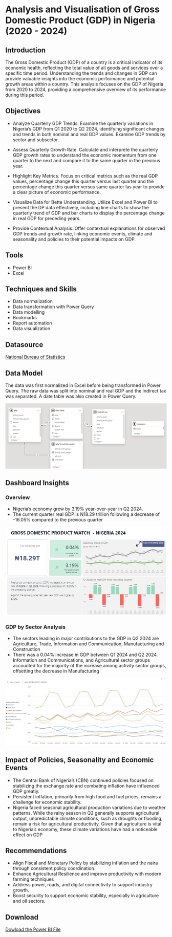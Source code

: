 # Analysis and Visualisation of Gross Domestic Product (GDP) in Nigeria (2020 - 2024)

## Introduction
The Gross Domestic Product (GDP) of a country is a critical indicator of its economic health, reflecting the total value of all goods and services over a specific time period. Understanding the trends and changes in GDP can provide valuable insights into the economic performance and potential growth areas within a country. This analysis focuses on the GDP of Nigeria from 2020 to 2024, providing a comprehensive overview of its performance during this period.

## Objectives

-	Analyze Quarterly GDP Trends. Examine the quarterly variations in Nigeria’s GDP from Q1 2020 to Q2 2024, identifying significant changes and trends in both nominal and real GDP values. Examine GDP trends by sector and subsector.
  
-	Assess Quarterly Growth Rate. Calculate and interprete the quarterly GDP growth rates to understand the economic momentum from one quarter to the next and compare it to the same quarter in the previous year.
  
-	Highlight Key Metrics.  Focus on critical metrics such as the real GDP values, percentage change this quarter versus last quarter and the percentage change this quarter versus same quarter las year to provide a clear picture of economic performance.
  
-	Visualize Data for Bette Understanding. Utilize Excel and Power BI to present the DP data effectively, including line charts to show the quarterly trend of GDP and bar charts to display the percentage change in real GDP for preceding years.
  
-	Provide Contextual Analysis. Offer contextual explanations for observed GDP trends and growth rate, linking economic events, climate and seasonality and policies to their potential impacts on GDP.

## Tools
- Power BI
- Excel
  
## Techniques and Skills
-	Data normalization
-	Data transformation with Power Query
-	Data modelling
-	Bookmarks
-	Report automation
-	Data visualization

## Datasource
<a href = "https://nigerianstat.gov.ng/elibrary/read/1241549"> National Bureau of Statistics </a>

## Data Model
The data was first normalized in Excel before being transformed in Power Query. The raw data was split into nominal and real GDP and the indirect tax was separated. A date table was also created in Power Query.

![Data Model](https://github.com/BankeKayode/Demo-GDP-Analysis-in-Nigeria/blob/main/images/gdp_data_modelling.png)

## Dashboard Insights
### Overview
- Nigeria’s economy grew by 3.19% year-over-year in Q2 2024.
-	The current quarter real GDP is N18.29 trillion following a decrease of -16.05% compared to the previous quarter

![Overview Dashboard](https://github.com/BankeKayode/Demo-GDP-Analysis-in-Nigeria/blob/main/images/gdp_main.png)

### GDP by Sector Analysis
-	The sectors leading in major contributions to the GDP in Q2 2024 are Agriculture, Trade, Information and Communication, Manufacturing and Construction 
-	There was a 0.04% increase in GDP between Q1 2024 and Q2 2024. Information and Communications, and Agricultural sector groups accounted for the majority of the increase among activity sector groups, offsetting the decrease in Manufacturing
  
![GDP by Sector](https://github.com/BankeKayode/Demo-GDP-Analysis-in-Nigeria/blob/main/images/gdp%20by%20sector%20view.png)

## Impact of Policies, Seasonality and Economic Events
-	The Central Bank of Nigeria’s (CBN) continued policies focused on stabilizing the exchange rate and combating inflation have influenced GDP greatly.
-	Persistent inflation, primarily from high food and fuel prices, remains a challenge for economic stability.
-	Nigeria faced seasonal agricultural production variations due to weather patterns. While the rainy season in Q2 generally supports agricultural output, unpredictable climate conditions, such as droughts or flooding, remain a risk for agricultural productivity. Given that agriculture is vital to Nigeria’s economy, these climate variations have had a noticeable effect on GDP

## Recommendations
-	Align Fiscal and Monetary Policy by stabilizing inflation and the naira through consistent policy coordination.
-	Enhance Agricultural Resilience and improve productivity with modern farming techniques 
-	Address power, roads, and digital connectivity to support industry growth.
-	Boost security to support economic stability, especially in agriculture and oil sectors.

## Download
<a href = "https://github.com/BankeKayode/Demo-GDP-Analysis-in-Nigeria/raw/refs/heads/main/images/GDP%20Analysis%20Dashboard-Adebanke%20Kayode.pbix"> Dowload the Power BI File </a>

